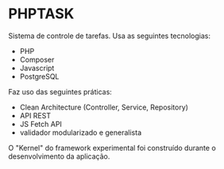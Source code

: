 # PHPTASK

Sistema de controle de tarefas.
Usa as seguintes tecnologias:

- PHP
- Composer
- Javascript
- PostgreSQL

Faz uso das seguintes práticas:

- Clean Architecture (Controller, Service, Repository)
- API REST
- JS Fetch API
- validador modularizado e generalista

O "Kernel" do framework experimental foi construído durante o desenvolvimento da aplicação.

